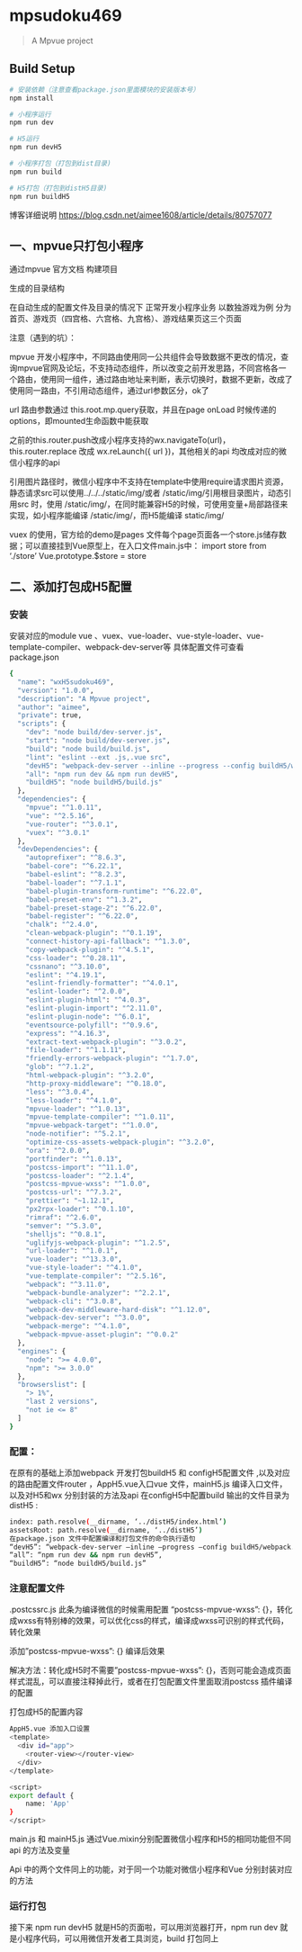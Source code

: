 # mpsudoku469

> A Mpvue project

## Build Setup

``` bash
# 安装依赖（注意查看package.json里面模块的安装版本号）
npm install

# 小程序运行
npm run dev

# H5运行
npm run devH5

# 小程序打包（打包到dist目录)
npm run build

# H5打包（打包到distH5目录)
npm run buildH5

```


博客详细说明 https://blog.csdn.net/aimee1608/article/details/80757077

## 一、mpvue只打包小程序
通过mpvue 官方文档 构建项目

生成的目录结构


在自动生成的配置文件及目录的情况下 正常开发小程序业务
以数独游戏为例 分为首页、游戏页（四宫格、六宫格、九宫格）、游戏结果页这三个页面

注意（遇到的坑）：

mpvue 开发小程序中，不同路由使用同一公共组件会导致数据不更改的情况，查询mpvue官网及论坛，不支持动态组件，所以改变之前开发思路，不同宫格各一个路由，使用同一组件，通过路由地址来判断，表示切换时，数据不更新，改成了使用同一路由，不引用动态组件，通过url参数区分，ok了

url 路由参数通过 this.root.mp.query获取，并且在page onLoad 时候传递的 options，即mounted生命函数中能获取

之前的this.router.push改成小程序支持的wx.navigateTo(url)，this.router.replace 改成 wx.reLaunch({ url })，其他相关的api 均改成对应的微信小程序的api

引用图片路径时，微信小程序中不支持在template中使用require请求图片资源，静态请求src可以使用../../../static/img/或者 /static/img/引用根目录图片，动态引用src 时，使用 /static/img/，在同时能兼容H5的时候，可使用变量+局部路径来实现，如小程序能编译 /static/img/，而H5能编译 static/img/

vuex 的使用，官方给的demo是pages 文件每个page页面各一个store.js储存数据；可以直接挂到Vue原型上，在入口文件main.js中：
import store from ‘./store’
Vue.prototype.$store = store

## 二、添加打包成H5配置
### 安装
安装对应的module vue 、vuex、vue-loader、vue-style-loader、vue-template-compiler、webpack-dev-server等
具体配置文件可查看package.json
``` bash
{
  "name": "wxH5sudoku469",
  "version": "1.0.0",
  "description": "A Mpvue project",
  "author": "aimee",
  "private": true,
  "scripts": {
    "dev": "node build/dev-server.js",
    "start": "node build/dev-server.js",
    "build": "node build/build.js",
    "lint": "eslint --ext .js,.vue src",
    "devH5": "webpack-dev-server --inline --progress --config buildH5/webpack.devH5.conf.js",
    "all": "npm run dev && npm run devH5",
    "buildH5": "node buildH5/build.js"
  },
  "dependencies": {
    "mpvue": "^1.0.11",
    "vue": "^2.5.16",
    "vue-router": "^3.0.1",
    "vuex": "^3.0.1"
  },
  "devDependencies": {
    "autoprefixer": "^8.6.3",
    "babel-core": "^6.22.1",
    "babel-eslint": "^8.2.3",
    "babel-loader": "^7.1.1",
    "babel-plugin-transform-runtime": "^6.22.0",
    "babel-preset-env": "^1.3.2",
    "babel-preset-stage-2": "^6.22.0",
    "babel-register": "^6.22.0",
    "chalk": "^2.4.0",
    "clean-webpack-plugin": "^0.1.19",
    "connect-history-api-fallback": "^1.3.0",
    "copy-webpack-plugin": "^4.5.1",
    "css-loader": "^0.28.11",
    "cssnano": "^3.10.0",
    "eslint": "^4.19.1",
    "eslint-friendly-formatter": "^4.0.1",
    "eslint-loader": "^2.0.0",
    "eslint-plugin-html": "^4.0.3",
    "eslint-plugin-import": "^2.11.0",
    "eslint-plugin-node": "^6.0.1",
    "eventsource-polyfill": "^0.9.6",
    "express": "^4.16.3",
    "extract-text-webpack-plugin": "^3.0.2",
    "file-loader": "^1.1.11",
    "friendly-errors-webpack-plugin": "^1.7.0",
    "glob": "^7.1.2",
    "html-webpack-plugin": "^3.2.0",
    "http-proxy-middleware": "^0.18.0",
    "less": "^3.0.4",
    "less-loader": "^4.1.0",
    "mpvue-loader": "^1.0.13",
    "mpvue-template-compiler": "^1.0.11",
    "mpvue-webpack-target": "^1.0.0",
    "node-notifier": "^5.2.1",
    "optimize-css-assets-webpack-plugin": "^3.2.0",
    "ora": "^2.0.0",
    "portfinder": "^1.0.13",
    "postcss-import": "^11.1.0",
    "postcss-loader": "^2.1.4",
    "postcss-mpvue-wxss": "^1.0.0",
    "postcss-url": "^7.3.2",
    "prettier": "~1.12.1",
    "px2rpx-loader": "^0.1.10",
    "rimraf": "^2.6.0",
    "semver": "^5.3.0",
    "shelljs": "^0.8.1",
    "uglifyjs-webpack-plugin": "^1.2.5",
    "url-loader": "^1.0.1",
    "vue-loader": "^13.3.0",
    "vue-style-loader": "^4.1.0",
    "vue-template-compiler": "^2.5.16",
    "webpack": "^3.11.0",
    "webpack-bundle-analyzer": "^2.2.1",
    "webpack-cli": "^3.0.8",
    "webpack-dev-middleware-hard-disk": "^1.12.0",
    "webpack-dev-server": "^3.0.0",
    "webpack-merge": "^4.1.0",
    "webpack-mpvue-asset-plugin": "^0.0.2"
  },
  "engines": {
    "node": ">= 4.0.0",
    "npm": ">= 3.0.0"
  },
  "browserslist": [
    "> 1%",
    "last 2 versions",
    "not ie <= 8"
  ]
}
```

### 配置：
在原有的基础上添加webpack 开发打包buildH5 和 configH5配置文件 ,以及对应的路由配置文件router ，AppH5.vue入口vue 文件，mainH5.js 编译入口文件，以及对H5和wx 分别封装的方法及api
在configH5中配置build 输出的文件目录为distH5 :

``` bash
index: path.resolve(__dirname, ‘../distH5/index.html’)
assetsRoot: path.resolve(__dirname, ‘../distH5’)
在package.json 文件中配置编译和打包文件的命令执行语句
“devH5”: “webpack-dev-server –inline –progress –config buildH5/webpack.devH5.conf.js”,
“all”: “npm run dev && npm run devH5”,
“buildH5”: “node buildH5/build.js”
```

### 注意配置文件
.postcssrc.js 此条为编译微信的时候需用配置 “postcss-mpvue-wxss”: {}，转化成wxss有特别棒的效果，可以优化css的样式，编译成wxss可识别的样式代码，转化效果

添加”postcss-mpvue-wxss”: {} 编译后效果


解决方法：转化成H5时不需要”postcss-mpvue-wxss”: {}，否则可能会造成页面样式混乱，可以直接注释掉此行，或者在打包配置文件里面取消postcss 插件编译的配置

打包成H5的配置内容
``` bash
AppH5.vue 添加入口设置
<template>
  <div id="app">
    <router-view></router-view>
  </div>
</template>

<script>
export default {
    name: 'App'
}
</script>
```

main.js 和 mainH5.js 通过Vue.mixin分别配置微信小程序和H5的相同功能但不同api 的方法及变量

Api 中的两个文件同上的功能，对于同一个功能对微信小程序和Vue 分别封装对应的方法

### 运行打包
接下来 npm run devH5 就是H5的页面啦，可以用浏览器打开，npm run dev 就是小程序代码，可以用微信开发者工具浏览，build 打包同上
